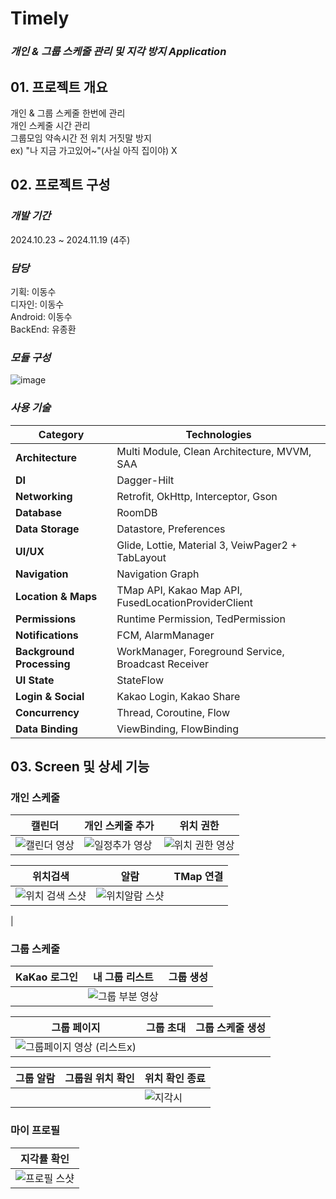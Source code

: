 # Timely
### ***개인 & 그룹 스케줄 관리 및 지각 방지 Application***
## 01. 프로젝트 개요
개인 & 그룹 스케줄 한번에 관리     
개인 스케줄 시간 관리   
그룹모임 약속시간 전 위치 거짓말 방지    
  ex) "나 지금 가고있어~"(사실 아직 집이야) X   

## 02. 프로젝트 구성
### ***개발 기간***   
2024.10.23 ~ 2024.11.19 (4주)

### ***담당***   
기획: 이동수    
디자인: 이동수    
Android: 이동수   
BackEnd: 유종환   
      
       
### ***모듈 구성***
![image](https://github.com/user-attachments/assets/84a1a595-3903-4e5e-afd4-44a9203231a8)
      
      
### ***사용 기술***
| **Category** | **Technologies** |
| --- | --- |
| **Architecture** | Multi Module, Clean Architecture, MVVM, SAA |
| **DI** | Dagger-Hilt |
| **Networking** | Retrofit, OkHttp, Interceptor, Gson|
| **Database** | RoomDB |
| **Data Storage** |  Datastore, Preferences |
| **UI/UX** | Glide, Lottie, Material 3, VeiwPager2 + TabLayout |
| **Navigation** | Navigation Graph |
| **Location & Maps** | TMap API, Kakao Map API, FusedLocationProviderClient |
| **Permissions** | Runtime Permission, TedPermission |
| **Notifications** | FCM, AlarmManager |
| **Background Processing** | WorkManager, Foreground Service, Broadcast Receiver |
| **UI State** |StateFlow|
| **Login & Social** | Kakao Login, Kakao Share |
| **Concurrency** | Thread, Coroutine, Flow |
| **Data Binding** | ViewBinding, FlowBinding |



## 03. Screen 및 상세 기능
### 개인 스케줄
| 캘린더| 개인 스케줄 추가 | 위치 권한 |
|---|---|---|
|![캘린더 영상](https://github.com/user-attachments/assets/0518bf5d-06f5-437b-9179-0b444b0aa15b)|![일정추가 영상](https://github.com/user-attachments/assets/2f11083f-cdd0-463a-93a2-dfa0c056e66d)|![위치 권한 영상 ](https://github.com/user-attachments/assets/4b54ed15-e7cb-4afb-a4b5-0fbd2cc02075)|


| 위치검색 | 알람 | TMap 연결|
|---|---|---|
|![위치 검색 스샷](https://github.com/user-attachments/assets/b03aa7db-26ab-4f81-954d-923490316161)|![위치알람 스샷](https://github.com/user-attachments/assets/32db328c-3783-4fe8-8217-7ab0c284cdd5)| 
 |

### 그룹 스케줄
| KaKao 로그인 | 내 그룹 리스트 | 그룹 생성 |
|---|---|---|
||![그룹 부분 영상](https://github.com/user-attachments/assets/b351ff3f-670c-46b8-b9b4-d5358585b6b2)||

| 그룹 페이지 | 그룹 초대 | 그룹 스케줄 생성 |
|---|---|---|
|![그룹페이지 영상 (리스트x)](https://github.com/user-attachments/assets/875895de-5d05-409a-8485-9b557934f93a)|||

| 그룹 알람 | 그룹원 위치 확인 | 위치 확인 종료 |
|---|---|---|
|||![지각시](https://github.com/user-attachments/assets/f1b8851b-2cee-4e4b-951e-6d600cd3041e)|


### 마이 프로필
| 지각률 확인 |
|---|
|![프로필 스샷 ](https://github.com/user-attachments/assets/d6e68576-953c-4317-8c7f-59debb809e25)|


